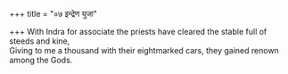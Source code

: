 +++
title = "०७ इन्द्रेण युजा"

+++
With Indra for associate the priests have cleared the stable full of steeds and kine,  
     Giving to me a thousand with their eightmarked cars, they gained renown among the Gods.